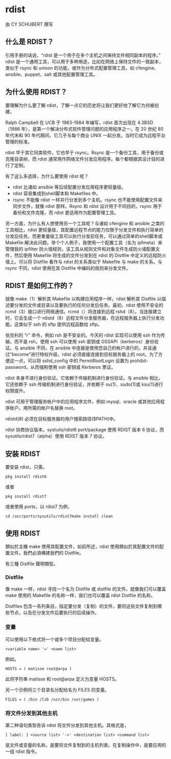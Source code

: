 # rdist

由 CY SCHUBERT 撰写

## 什么是 RDIST？

引用手册的话说，“rdist 是一个用于在多个主机之间保持文件相同副本的程序。” rdist 是一个通用工具，可以用于多种用途，比如在网络上保持文件的一致副本，类似于 rsync 和 unison 的功能，或作为分布式配置管理工具，如 cfengine、ansible、puppet、salt 或其他配置管理工具。

## 为什么使用 RDIST？

要理解为什么要了解 rdist，了解一点它的历史将让我们更好地了解它为何被创建。

Ralph Campbell 在 UCB 于 1983-1984 年编写，rdist 首次出现在 4.3BSD（1986 年），是第一个解决分布式软件管理问题的应用程序之一。在 20 世纪 80 年代末和 90 年代期间，它几乎与每个商业 UNIX 一起分发。当时它成为远程平台管理的标准。

rdist 早于其它同类软件。它也早于 rsync。Rsync 是一个备份工具，用于备份或克隆目录树，而 rdist 通常用作网络文件分发应用程序。每个都根据其设计目的进行了定制。

有了这么多选择，为什么要使用 rdist 呢？

* rdist 比诸如 ansible 等后续配置分发应用程序更轻量级。
* rdist 容易集成到shell脚本和 Makefiles 中。
* rsync 不能像 rdist 一样并行分发到多个主机。rsync 也不能使用配置文件来同步文件，就像 rdist 那样。Rsync 和 rdist 设计用于不同目的，rsync 用于备份和文件克隆，而 rdist 更适用作为配置管理工具。

另一方面，为什么有人想使用另一个工具呢？与诸如 cfengine 和 ansible 之类的工具相比，rdist 更轻量级，其配置远程节点的能力仅限于分发文件和执行简单的分发后任务。而更重量级工具可以执行分发前任务，可以通过简单的shell脚本或 Makefile 解决此问题。举个个人例子，我使用一个配置工具（名为 ipfmeta）来管理我的 ipfilter 防火墙规则，该工具从规则文件和对象文件生成防火墙配置文件，然后使用 Makefile 将生成的文件分发到在 rdist 的 Distfile 中定义的远程防火墙上。可以将 Distfile 看作与 rdist 的关系类似于 Makefile 与 make 的关系。与 rsync 不同，rdist 使用在其 Distfile 中编码的规则来分发文件。

## RDIST 是如何工作的？

就像 make（1）解析其 Makefile 以构建应用程序一样，rdist 解析其 Distfile 以描述要分发的文件或目录以及要执行的任何分发后任务。最初，rdist 使用不安全的 rcmd（3）接口进行网络通信。rcmd（）将连接到远程 rshd（8）。当连接建立时，它会生成一个 rdistd（8）远程文件分发服务器，在远程服务器上执行分发功能。这类似于 ssh 的 sftp 提供远程函数给 sftp。

伯克利的 “r” 命令，例如 rsh 是不安全的。今天的 rdist 实现可以使用 ssh 作为传输，而不是 rsh。使用 ssh 可以使用 ssh 密钥或 GSSAPI（kerberos）身份验证。与 ansible 不同，在 ansible 中连接是使用您自己的帐户进行的，并且通过“become”进行特权升级，rdist 必须直接连接到目标服务器上的 root。为了方便这一点，可以将 sshd_config 中的 PermitRootLogin 设置为 prohibit-password，从而强制使用 ssh 密钥或 Kerberos 票证。

rdist 本身不进行身份验证。它依赖于传输机制进行身份验证。与 ansible 相比，它还依赖于 ssh 传输机制进行身份验证，并依赖于 su(1)、sudo(1)或 ksu(1)进行权限提升。

rdist 可用于管理服务帐户中的应用程序文件，例如 mysql、oracle 或其他应用程序帐户。用所需的帐户名替换 root。

rdistd(8) 必须在目标服务器的用户搜索路径($PATH)中。

rdist 协商协议版本。systuils/rdist6 port/package 使用 RDIST 版本 6 协议，而 sysutils/rdist7（alpha）使用 RDIST 版本 7 协议。

## 安装 RDIST

要安装 rdist，只需，

`pkg install rdist6`

 或者

`pkg install rdist7`

或者使用 ports，以 rdist7 为例，

`cd /usr/ports/sysutils/rdist7make install clean`

## 使用 RDIST

類似於主機 make 使用其配置文件，如前所述，rdist 使用類似於其配置文件的配置文件。我們必須構建我們的 Distfile。

有三種 Distfile 聲明類型。

### Distfile

像 make 一样，rdist 寻找一个名为 Distfile 或 distfile 的文件。就像我们可以覆盖 make 使用的 Makefile 的名称一样，我们也可以覆盖 rdist Distfile 的名称。

Distfiles 包含一系列条目，指定要分发（复制）的文件，要将这些文件复制到哪些节点，以及在分发文件后要执行的后续操作。

### 变量

可以使用以下格式将一个或多个项目分配给变量。

`<variable name> '=' <name list>`

 例如，

`HOSTS = ( matisse root@arpa )`

此将字符串 matisse 和 root@arpa 定义为变量 HOSTS。

另一个示例将三个目录名分配给名为 FILES 的变量。

`FILES = ( /bin /lib /usr/bin /usr/games )`

### 将文件分发到其他主机

第二种语句类型告诉 rdist 将文件分发到其他主机。其格式是，

`[ label: ] <source list> '->' <destination list> <command list>`

是文件或变量的名称。是要将文件复制到的主机列表。在复制操作中，是要应用的一组 rdist 指令。
